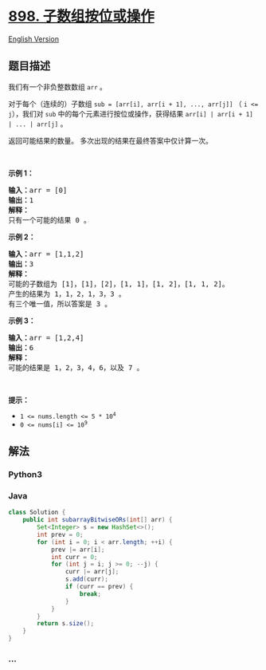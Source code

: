 # [898. 子数组按位或操作](https://leetcode.cn/problems/bitwise-ors-of-subarrays)

[English Version](/solution/0800-0899/0898.Bitwise%20ORs%20of%20Subarrays/README_EN.md)

## 题目描述

<!-- 这里写题目描述 -->

<p>我们有一个非负整数数组<meta charset="UTF-8" />&nbsp;<code>arr</code>&nbsp;。</p>

<p>对于每个（连续的）子数组<meta charset="UTF-8" />&nbsp;<code>sub = [arr[i], arr[i + 1], ..., arr[j]]</code>&nbsp;（&nbsp;<code>i &lt;= j</code>），我们对<meta charset="UTF-8" />&nbsp;<code>sub</code>&nbsp;中的每个元素进行按位或操作，获得结果<meta charset="UTF-8" />&nbsp;<code>arr[i] | arr[i + 1] | ... | arr[j]</code>&nbsp;。</p>

<p>返回可能结果的数量。 多次出现的结果在最终答案中仅计算一次。</p>

<p>&nbsp;</p>

<p><strong>示例 1：</strong></p>

<pre>
<strong>输入：</strong>arr = [0]
<strong>输出：</strong>1
<strong>解释：</strong>
只有一个可能的结果 0 。
</pre>

<p><strong>示例 2：</strong></p>

<pre>
<strong>输入：</strong>arr = [1,1,2]
<strong>输出：</strong>3
<strong>解释：</strong>
可能的子数组为 [1]，[1]，[2]，[1, 1]，[1, 2]，[1, 1, 2]。
产生的结果为 1，1，2，1，3，3 。
有三个唯一值，所以答案是 3 。
</pre>

<p><strong>示例&nbsp;3：</strong></p>

<pre>
<strong>输入：</strong>arr = [1,2,4]
<strong>输出：</strong>6
<strong>解释：</strong>
可能的结果是 1，2，3，4，6，以及 7 。
</pre>

<p>&nbsp;</p>

<p><strong>提示：</strong><meta charset="UTF-8" /></p>

<ul>
	<li><code>1 &lt;= nums.length &lt;= 5 * 10<sup>4</sup></code></li>
	<li><code>0 &lt;= nums[i]&nbsp;&lt;= 10<sup>9</sup></code>​​​​​​​</li>
</ul>

## 解法

<!-- 这里可写通用的实现逻辑 -->

<!-- tabs:start -->

### **Python3**

<!-- 这里可写当前语言的特殊实现逻辑 -->



### **Java**

<!-- 这里可写当前语言的特殊实现逻辑 -->

```java
class Solution {
    public int subarrayBitwiseORs(int[] arr) {
        Set<Integer> s = new HashSet<>();
        int prev = 0;
        for (int i = 0; i < arr.length; ++i) {
            prev |= arr[i];
            int curr = 0;
            for (int j = i; j >= 0; --j) {
                curr |= arr[j];
                s.add(curr);
                if (curr == prev) {
                    break;
                }
            }
        }
        return s.size();
    }
}
```









### **...**

```

```



